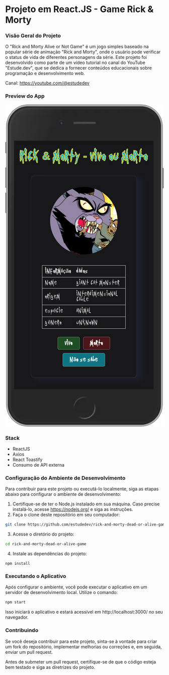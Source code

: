# Projeto em React.JS - Game Rick & Morty 

### Visão Geral do Projeto
O "Rick and Morty Alive or Not Game" é um jogo simples baseado na popular série de animação "Rick and Morty", onde o usuário pode verificar o status de vida de diferentes personagens da série. Este projeto foi desenvolvido como parte de um vídeo tutorial no canal do YouTube "Estude.dev", que se dedica a fornecer conteúdos educacionais sobre programação e desenvolvimento web.

Canal: https://youtube.com/@estudedev

### Preview do App
![Preview do app](./public/preview.png)


### Stack
* ReactJS
* Axios
* React Toastify
* Consumo de API externa 

### Configuração do Ambiente de Desenvolvimento

Para contribuir para este projeto ou executá-lo localmente, siga as etapas abaixo para configurar o ambiente de desenvolvimento:

1. Certifique-se de ter o Node.js instalado em sua máquina. Caso precise instalá-lo, acesse https://nodejs.org/ e siga as instruções.
2. Faça o clone deste repositório em seu computador:
```bash
git clone https://github.com/estudedev/rick-and-morty-dead-or-alive-game.git
```
3. Acesse o diretório do projeto:
```bash
cd rick-and-morty-dead-or-alive-game
```
4. Instale as dependências do projeto:
```nash
npm install
```


### Executando o Aplicativo
Após configurar o ambiente, você pode executar o aplicativo em um servidor de desenvolvimento local. Utilize o comando:
```bash
npm start
```
Isso iniciará o aplicativo e estará acessível em http://localhost:3000/ no seu navegador.


### Contribuindo

Se você deseja contribuir para este projeto, sinta-se à vontade para criar um fork do repositório, implementar melhorias ou correções e, em seguida, enviar um pull request.

Antes de submeter um pull request, certifique-se de que o código esteja bem testado e siga as diretrizes do projeto.